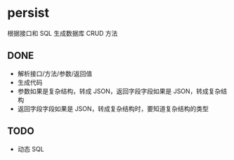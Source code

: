 persist
======================================

根据接口和 SQL 生成数据库 CRUD 方法


DONE
--------------------------------------

* 解析接口/方法/参数/返回值
* 生成代码
* 参数如果是复杂结构，转成 JSON，返回字段字段如果是 JSON，转成复杂结构
* 返回字段字段如果是 JSON，转成复杂结构时，要知道复杂结构的类型


TODO
--------------------------------------

* 动态 SQL
